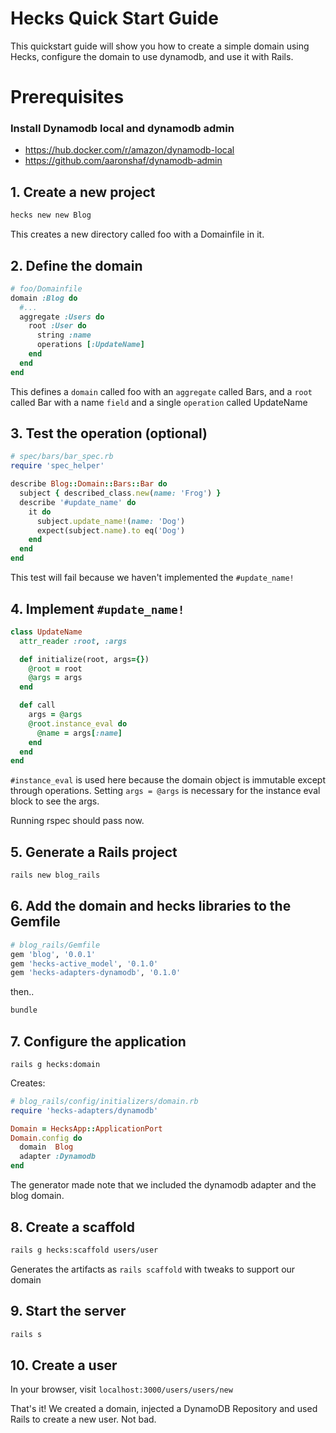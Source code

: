 # Hecks Quick Start Guide
This quickstart guide will show you how to create a simple domain using Hecks, configure the domain to use dynamodb, and use it with Rails.
# Prerequisites
### Install Dynamodb local and dynamodb admin
* https://hub.docker.com/r/amazon/dynamodb-local
* https://github.com/aaronshaf/dynamodb-admin

## 1. Create a new project
```bash
hecks new new Blog
```
This creates a new directory called foo with a Domainfile in it.
## 2. Define the domain
```ruby
# foo/Domainfile
domain :Blog do
  #...
  aggregate :Users do
    root :User do
      string :name
      operations [:UpdateName]
    end
  end
end
```
This defines a `domain` called foo with an `aggregate` called Bars, and a `root` called Bar with a name `field` and a single `operation` called UpdateName

## 3. Test the operation (optional)

```ruby
# spec/bars/bar_spec.rb
require 'spec_helper'

describe Blog::Domain::Bars::Bar do
  subject { described_class.new(name: 'Frog') }
  describe '#update_name' do
    it do
      subject.update_name!(name: 'Dog')
      expect(subject.name).to eq('Dog')
    end
  end
end
```
This test will fail because we haven't implemented the `#update_name!`

## 4. Implement `#update_name!`
```ruby
class UpdateName
  attr_reader :root, :args

  def initialize(root, args={})
    @root = root
    @args = args
  end

  def call
    args = @args
    @root.instance_eval do
      @name = args[:name]
    end
  end
end
```
`#instance_eval` is used here because the domain object is immutable except through operations.  Setting `args = @args` is necessary for the instance eval block to see the args.

Running rspec should pass now.

## 5. Generate a Rails project
```bash
rails new blog_rails
```

## 6. Add the domain and hecks libraries to the Gemfile
```ruby
# blog_rails/Gemfile
gem 'blog', '0.0.1'
gem 'hecks-active_model', '0.1.0'
gem 'hecks-adapters-dynamodb', '0.1.0'
```
then..
```bash
bundle
```

## 7. Configure the application
```
rails g hecks:domain
```
Creates: 
```ruby
# blog_rails/config/initializers/domain.rb
require 'hecks-adapters/dynamodb'

Domain = HecksApp::ApplicationPort
Domain.config do
  domain  Blog
  adapter :Dynamodb
end
```
The generator made note that we included the dynamodb adapter and the blog domain.

## 8. Create a scaffold
```bash
rails g hecks:scaffold users/user
```
Generates the artifacts as `rails scaffold` with tweaks to support our domain

## 9. Start the server
```bash
rails s
```

## 10. Create a user
In your browser, visit `localhost:3000/users/users/new`

That's it! We created a domain, injected a DynamoDB Repository and used Rails to create a new user.  Not bad.